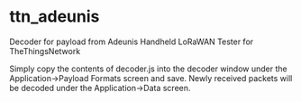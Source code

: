 # ttn_adeunis
Decoder for payload from Adeunis Handheld LoRaWAN Tester for TheThingsNetwork

Simply copy the contents of decoder.js into the decoder window under the Application->Payload Formats screen and save.
Newly received packets will be decoded under the Application->Data screen.
